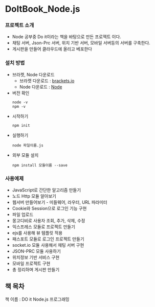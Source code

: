 # DoItBook_Node.js

### 프로젝트 소개
* Node 공부중 Do it이라는 책을 바탕으로 만든 프로젝트 이다.
* 채팅 서버, Json-Prc 서버, 위치 기반 서버, 모바일 서버등의 서버를 구축한다.
* 게시판을 만들어 클라우드에 올리고 베포한다

### 설치 방법
* 브라켓, Node 다운로드
  - 브라켓 다운로드 : [brackets.io](http://brackets.io/)
  - Node 다운로드 : [Node](https://nodejs.org/ko/)
* 버전 확인
  ```
  node -v
  npm -v
  ```
* 시작하기
  ```
  npm init
  ```
* 실행하기
  ```
  node 파일이름.js
  ```
* 외부 모듈 설치
  ```
  npm install 모듈이름 --save
  ```

### 사용예제
* JavaScript로 간단한 알고리즘 만들기
* 노드 Http 모듈 알아보기
* 웹서버 만들어보기 - 미들웨어, 라우터, URL 파라미터
* Cookie와 Session으로 로그인 기능 구현
* 파일 업로드
* 몽고디비로 사용자 조회, 추가, 삭제, 수정
* 익스프레스 모듈로 프로젝트 만들기
* ejs를 사용해 뷰 템플릿 적용
* 패스포트 모듈로 로그인 프로젝트 만들기
* socket.io 모듈 사용해서 채팅 서버 구현
* JSON-PRC 모듈 사용하기
* 위치정보 기반 서비스 구현
* 모바일 프로젝트 구현
* 총 정리하며 게시판 만들기

## 책 목차



책 이름 : DO it Node.js 프로그래밍
